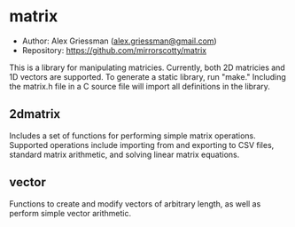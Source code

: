 matrix
======
* Author: Alex Griessman (alex.griessman@gmail.com)
* Repository: https://github.com/mirrorscotty/matrix

This is a library for manipulating matricies. Currently, both 2D matricies and
1D vectors are supported. To generate a static library, run "make." Including
the matrix.h file in a C source file will import all definitions in the library.

2dmatrix
--------
Includes a set of functions for performing simple matrix operations. Supported
operations include importing from and exporting to CSV files, standard matrix
arithmetic, and solving linear matrix equations.

vector
------
Functions to create and modify vectors of arbitrary length, as well as perform
simple vector arithmetic.

